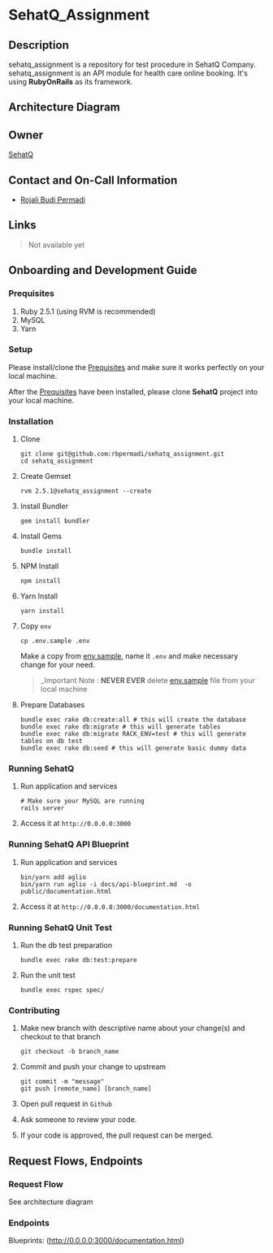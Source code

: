 # SehatQ_Assignment

## Description

sehatq_assignment is a repository for test procedure in SehatQ Company. sehatq_assignment is an API module for health care online booking. It's using **RubyOnRails** as its framework.

## Architecture Diagram

## Owner

[SehatQ](https://www.sehatq.com) 

## Contact and On-Call Information

- [Rojali Budi Permadi](mailto:rojali.budi.permadi@gmail.com)

## Links

> Not available yet

## Onboarding and Development Guide

### Prequisites

1. Ruby 2.5.1 (using RVM is recommended)
2. MySQL
3. Yarn

### Setup

Please install/clone the [Prequisites](#prequisites) and make sure it works perfectly on your local machine.

After the [Prequisites](#prequisites) have been installed, please clone **SehatQ** project into your local machine.

### Installation

1. Clone

   ```
   git clone git@github.com:rbpermadi/sehatq_assignment.git
   cd sehatq_assignment
   ```

2. Create Gemset

   ```
   rvm 2.5.1@sehatq_assignment --create
   ```

3. Install Bundler

   ```
   gem install bundler
   ```

4. Install Gems

   ```
   bundle install
   ```

5. NPM Install

   ```
   npm install
   ```

6. Yarn Install

   ```
   yarn install
   ```

7. Copy `env`

   ```
   cp .env.sample .env
   ```
   Make a copy from [env.sample](env.sample), name it `.env` and make necessary change for your need.
   > _Important Note : **NEVER EVER** delete [env.sample](env.example) file from your local machine

8. Prepare Databases

   ```
   bundle exec rake db:create:all # this will create the database
   bundle exec rake db:migrate # this will generate tables
   bundle exec rake db:migrate RACK_ENV=test # this will generate tables on db test
   bundle exec rake db:seed # this will generate basic dummy data
   ```

### Running SehatQ

1. Run application and services

   ```
   # Make sure your MySQL are running
   rails server
   ```

2. Access it at `http://0.0.0.0:3000`

### Running SehatQ API Blueprint

1. Run application and services

   ```
   bin/yarn add aglio
   bin/yarn run aglio -i docs/api-blueprint.md  -o public/documentation.html
   ```

2. Access it at `http://0.0.0.0:3000/documentation.html`

### Running SehatQ Unit Test

1. Run the db test preparation

   ```
   bundle exec rake db:test:prepare
   ```

2. Run the unit test

   ```
   bundle exec rspec spec/
   ```

### Contributing

1. Make new branch with descriptive name about your change(s) and checkout to that branch

   ````
   git checkout -b branch_name
   ````


2. Commit and push your change to upstream

   ````
   git commit -m "message"
   git push [remote_name] [branch_name]
   ````

3. Open pull request in `Github`

4. Ask someone to review your code.

5. If your code is approved, the pull request can be merged.


## Request Flows, Endpoints

### Request Flow

See architecture diagram

### Endpoints

Blueprints: (http://0.0.0.0:3000/documentation.html)